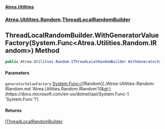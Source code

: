 #### [Atrea.Utilities](./index.md 'index')
### [Atrea.Utilities.Random](./Atrea-Utilities-Random.md 'Atrea.Utilities.Random').[ThreadLocalRandomBuilder](./Atrea-Utilities-Random-ThreadLocalRandomBuilder.md 'Atrea.Utilities.Random.ThreadLocalRandomBuilder')
## ThreadLocalRandomBuilder.WithGeneratorValueFactory(System.Func&lt;Atrea.Utilities.Random.IRandom&gt;) Method
```csharp
public Atrea.Utilities.Random.IThreadLocalRandomBuilder WithGeneratorValueFactory(System.Func<Atrea.Utilities.Random.IRandom> generatorValueFactory);
```
#### Parameters
<a name='Atrea-Utilities-Random-ThreadLocalRandomBuilder-WithGeneratorValueFactory(System-Func-Atrea-Utilities-Random-IRandom-)-generatorValueFactory'></a>
`generatorValueFactory` [System.Func&lt;](https://docs.microsoft.com/en-us/dotnet/api/System.Func-1 'System.Func`1')[IRandom](./Atrea-Utilities-Random-IRandom.md 'Atrea.Utilities.Random.IRandom')[&gt;](https://docs.microsoft.com/en-us/dotnet/api/System.Func-1 'System.Func`1')  
  
#### Returns
[IThreadLocalRandomBuilder](./Atrea-Utilities-Random-IThreadLocalRandomBuilder.md 'Atrea.Utilities.Random.IThreadLocalRandomBuilder')  
